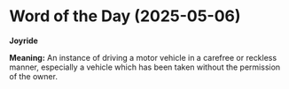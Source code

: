 # Word of the Day (2025-05-06)

**Joyride**

**Meaning:** An instance of driving a motor vehicle in a carefree or reckless manner, especially a vehicle which has been taken without the permission of the owner.

